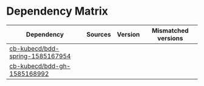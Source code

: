# Dependency Matrix

Dependency | Sources | Version | Mismatched versions
---------- | ------- | ------- | -------------------
[cb-kubecd/bdd-spring-1585167954](https://github.com/cb-kubecd/bdd-spring-1585167954.git) |  | []() | 
[cb-kubecd/bdd-gh-1585168992](https://github.com/cb-kubecd/bdd-gh-1585168992.git) |  | []() | 
